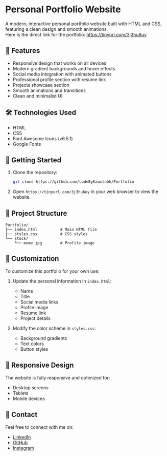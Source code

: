 # Personal Portfolio Website

A modern, interactive personal portfolio website built with HTML and CSS, featuring a clean design and smooth animations.<br>
Here is the direct link for the portfolio:
https://tinyurl.com/3j3hu6uy

## 🌟 Features

- Responsive design that works on all devices
- Modern gradient backgrounds and hover effects
- Social media integration with animated buttons
- Professional profile section with resume link
- Projects showcase section
- Smooth animations and transitions
- Clean and minimalist UI

## 🛠️ Technologies Used

- HTML
- CSS
- Font Awesome Icons (v6.5.1)
- Google Fonts

## 🚀 Getting Started

1. Clone the repository:
   ```bash
   git clone https://github.com/codeByKaustubh/Portfolio
   ```

2. Open `https://tinyurl.com/3j3hu6uy` in your web browser to view the website.

## 📂 Project Structure

```
Portfolio/
├── index.html          # Main HTML file
├── styles.css          # CSS styles
└── stock/             
    └── meme.jpg        # Profile image
```

## 🎨 Customization

To customize this portfolio for your own use:

1. Update the personal information in `index.html`:
   - Name
   - Title
   - Social media links
   - Profile image
   - Resume link
   - Project details

2. Modify the color scheme in `styles.css`:
   - Background gradients
   - Text colors
   - Button styles

## 📱 Responsive Design

The website is fully responsive and optimized for:
- Desktop screens
- Tablets
- Mobile devices

## 🤝 Contact

Feel free to connect with me on:
- [LinkedIn](https://www.linkedin.com/in/kaustubh-rane-7262032b2/)
- [GitHub](https://github.com/codeByKaustubh)
- [Instagram](https://www.instagram.com/krane.__/)

